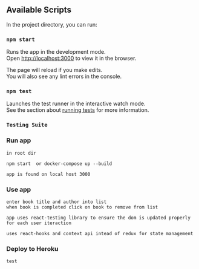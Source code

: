 ## Available Scripts

In the project directory, you can run:

### `npm start`

Runs the app in the development mode.<br>
Open [http://localhost:3000](http://localhost:3000) to view it in the browser.

The page will reload if you make edits.<br>
You will also see any lint errors in the console.

### `npm test`

Launches the test runner in the interactive watch mode.<br>
See the section about [running tests](https://facebook.github.io/create-react-app/docs/running-tests) for more information.

### `Testing Suite`

### Run app

    in root dir

    npm start  or docker-compose up --build

    app is found on local host 3000

### Use app

    enter book title and author into list
    when book is completed click on book to remove from list

    app uses react-testing library to ensure the dom is updated properly for each user iteraction

    uses react-hooks and context api intead of redux for state management

### Deploy to Heroku

    test
